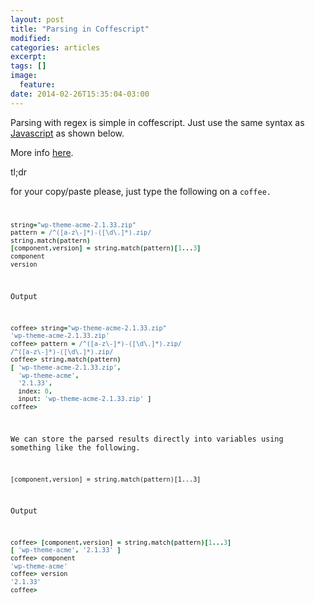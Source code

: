 ```yaml
---
layout: post
title: "Parsing in Coffescript"
modified:
categories: articles
excerpt:
tags: []
image:
  feature:
date: 2014-02-26T15:35:04-03:00
---
```


Parsing with regex is simple in coffescript. Just use the same syntax as [Javascript](http://www.w3schools.com/jsref/jsref_obj_regexp.asp) as shown below.

More info [here](http://coffeescriptcookbook.com/chapters/regular_expressions/heregexes).

tl;dr

for your copy/paste please, just type the following on a <code>coffee</console>.

~~~ coffeescript
string="wp-theme-acme-2.1.33.zip"
pattern = /^([a-z\-]*)-([\d\.]*).zip/
string.match(pattern)
[component,version] = string.match(pattern)[1...3]
component
version
~~~

Output

~~~ coffeescript
coffee> string="wp-theme-acme-2.1.33.zip"
'wp-theme-acme-2.1.33.zip'
coffee> pattern = /^([a-z\-]*)-([\d\.]*).zip/
/^([a-z\-]*)-([\d\.]*).zip/
coffee> string.match(pattern)
[ 'wp-theme-acme-2.1.33.zip',
  'wp-theme-acme',
  '2.1.33',
  index: 0,
  input: 'wp-theme-acme-2.1.33.zip' ]
coffee>
~~~

We can store the parsed results directly into variables using something like the following.

~~~
[component,version] = string.match(pattern)[1...3]
~~~

Output

~~~ coffeescript
coffee> [component,version] = string.match(pattern)[1...3]
[ 'wp-theme-acme', '2.1.33' ]
coffee> component
'wp-theme-acme'
coffee> version
'2.1.33'
coffee>
~~~
